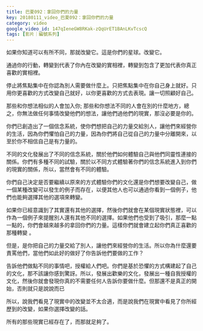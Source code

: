 ```yaml
---
title: 巴夏092：拿回你們的力量
key: 20180111_video_巴夏092：拿回你們的力量
category: video
google_video_id: 147qIeneGW8RKak-zQqUrET1BAnLKvTcscQ
tags: [影片｜編號系列]
---
```


如果你知道可以有所不同，那就改變它。這是你們的星球。改變它。

通過你的行動，轉變到代表了你內在改變的實相裡，轉變到包含了更加代表你真正喜歡的實相裡。

停止將焦點集中在你認為別人需要做什麼上。只把焦點集中在你自己身上就好。只用你更喜歡的方式改變自己就好，以你更喜歡的方式去表現。讓一切照顧好自己。

那些和你想法相似的人會加入你; 那些和你想法不同的人會在別的什麼地方，總之，你無法做任何事情改變他們的想法，讓他們過他們的現實，那沒必要是你的。

你們已創造出了一個信念系統，使你們想把自己的力量交給別人，讓他們來經營你的生活，因為你們懼怕自己的力量，因為你們將自己從自己的力量中分離開來，以至於你不相信自己是有力量的。

不同的文化發展出了不同的信念系統，關於他們如何體驗自己與他們同靈性連接的關係。你們有多種不同的試驗，關於以不同方式體驗著你們的信念系統進入到你們的現實的關係，所以，當然會有不同的體驗。

你們自己決定是否要繼續以原來的方式體驗你們的文化還是你們想要改變自己，做一個某種改變可以發生的例子而存在，以便其他人也可以通過你看到一個例子，他們也能夠選擇其他的選項來轉變。

如果你已經意識到了其實還有其他的選擇，然後你們就會在某個現實狀態裡，可以作為一個例子來提醒別人還有其他不同的選擇。如果他們也受到了吸引，那麼一點一點的，你們會越來越多的拿回你們的力量。這樣你們就會建立起你們真正喜歡的那種轉變 。

但是，是你把自己的力量交給了別人，讓他們來經營你的生活。所以你為什麼還要責罵他們，當他們如此好的做好了你告訴他們要做的工作？

告訴他們做點不同的事情吧，授權給人們吧。你們是基於恐懼的方式構建起了自己的文化，那不該讓你感到驚訝。所以，發展出歡樂的文化，發展出一種自我授權的文化，然後你就會發現你真的不需要任何人告訴你要做什麼。但那還不是真正的開始，否則就只是說說而已

所以，說我們看見了現實中的改變並不太合適，而是說我們在現實中看見了你所經歷到的改變，如果你選擇改變的話。

所有的那些現實已經存在了，而那就足夠了。
